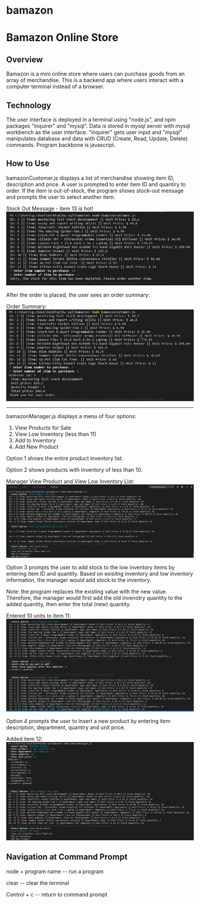 # bamazon
Bamazon Online Store
====================
Overview
-----------------------------------------------------------------
Bamazon is a mini online store where users can purchase goods from an array of merchandise. This is a backend app where users interact with a computer terminal instead of a browser.

Technology
-----------------------------------------------------------------
The user interface is deployed in a terminal using "node.js", and npm packages "inquirer" and "mysql". Data is stored in mysql server with mysql workbench as the user interface. "inquirer" gets user input and "mysql" manipulates database and data with CRUD (Create, Read, Update, Delete) commands. Program backbone is javascript.

How to Use
-----------------------------------------------------------------
bamazonCustomer.js displays a list of merchandise showing item ID, description and price. A user is prompted to enter item ID and quantiry to order. If the item is out-of-stock, the program shows stock-out message and prompts the user to select another item.

Stock Out Message - item 13 is hot!
![stock out](screenshots/stockout.png "stock out")

After the order is placed, the user sees an order summary:

Order Summary:
![order summary](screenshots/orderSummary.png "order")

-----------------------------------------------------------------
bamazonManager.js displays a menu of four options:
1. View Products for Sale
2. View Low Inventory (less than 11)
3. Add to Inventory
4. Add New Product

Option 1 shows the entire product inventory list.

Option 2 shows products with inventory of less than 10. 

Manager View Product and View Low Inventory List:
![view products & low inventory](screenshots/manager_1.png "products")

Option 3 prompts the user to add stock to the low inventory items by entering item ID and quantity. Based on exisitng inventory and low inventory information, the manager would add stock to the inventory.

Note: the program replaces the existing value with the new value. Therefore, the manager would first add the old invenotry quantity to the added quantity, then enter the total (new) quantity.

Entered 10 units to item 11:
![add inventory & view updated product list](screenshots/manager_3.png "products")

Option 4 prompts the user to insert a new product by entering item description, department, quantiry and unit price.

Added item 12:
![add products & view updated product list](screenshots/manager_2.png "products")


Navigation at Command Prompt
-----------------------------------------------------------------
node + program name -- run a program

clear -- clear the terminal

Control + c -- return to command prompt
